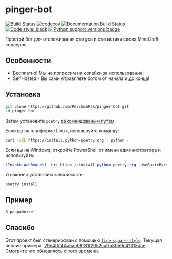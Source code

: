# pinger-bot

[![Build Status](https://github.com/PerchunPak/pinger-bot/actions/workflows/test.yml/badge.svg?branch=master)](https://github.com/PerchunPak/pinger-bot/actions?query=workflow%3Atest)
[![codecov](https://codecov.io/gh/PerchunPak/pinger-bot/branch/master/graph/badge.svg)](https://codecov.io/gh/PerchunPak/pinger-bot)
[![Documentation Build Status](https://readthedocs.org/projects/pinger-bot/badge/?version=latest)](https://pinger-bot.readthedocs.io/)
[![Code style: black](https://img.shields.io/badge/code%20style-black-000000.svg)](https://github.com/psf/black)
[![Python support versions badge](https://img.shields.io/badge/python-3.8%20%7C%203.9%20%7C%203.10-blue)](https://www.python.org/downloads/)

Простой бот для отслеживания статуса и статистики своих MineCraft серверов.

## Особенности

- Бесплатно! Мы не попросим ни копейки за использование!
- SelfHosted - Вы сами управляете ботом от начала и до конца!

## Установка

```bash
git clone https://github.com/PerchunPak/pinger-bot.git
cd pinger-bot
```

Затем установите `poetry` [рекомендованым путем](https://python-poetry.org/docs/master/#installation).

Если вы на платформе Linux, используйте команду:

```bash
curl -sSL https://install.python-poetry.org | python -
```

Если вы на Windows, откройте PowerShell от имени администратора и используйте:

```powershell
(Invoke-WebRequest -Uri https://install.python-poetry.org -UseBasicParsing).Content | python -
```

И наконец установим зависимости:

```bash
poetry install
```

## Пример

```
В разработке!
```

## Спасибо

Этот проект был сгенерирован с помощью [`fire-square-style`](https://github.com/fire-square/fire-square-style).
Текущая версия примера: [29e4f5f44a5ae08f31f2052ca9b8059c41313dae](https://github.com/fire-square/fire-square-style/tree/29e4f5f44a5ae08f31f2052ca9b8059c41313dae).
Смотрите что [обновилось](https://github.com/fire-square/fire-square-style/compare/29e4f5f44a5ae08f31f2052ca9b8059c41313dae...master) с того времени.
